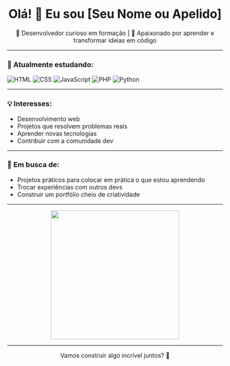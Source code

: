 <h1 align="center">Olá! 👋 Eu sou [Seu Nome ou Apelido]</h1>

<p align="center">🧠 Desenvolvedor curioso em formação | 🎯 Apaixonado por aprender e transformar ideias em código</p>

---

### 🚀 Atualmente estudando:
![HTML](https://img.shields.io/badge/HTML5-E34F26?style=for-the-badge&logo=html5&logoColor=white)
![CSS](https://img.shields.io/badge/CSS3-1572B6?style=for-the-badge&logo=css3&logoColor=white)
![JavaScript](https://img.shields.io/badge/JavaScript-F7DF1E?style=for-the-badge&logo=javascript&logoColor=black)
![PHP](https://img.shields.io/badge/PHP-777BB4?style=for-the-badge&logo=php&logoColor=white)
![Python](https://img.shields.io/badge/Python-3776AB?style=for-the-badge&logo=python&logoColor=white)

---

### 💡 Interesses:
- Desenvolvimento web
- Projetos que resolvem problemas reais
- Aprender novas tecnologias
- Contribuir com a comunidade dev

---

### 🌱 Em busca de:
- Projetos práticos para colocar em prática o que estou aprendendo
- Trocar experiências com outros devs
- Construir um portfólio cheio de criatividade

---

<div align="center">
  <img src="https://media.giphy.com/media/LMt9638dO8dftAjtco/giphy.gif" width="300"/>
</div>

---

<p align="center">Vamos construir algo incrível juntos? 🚀</p>
